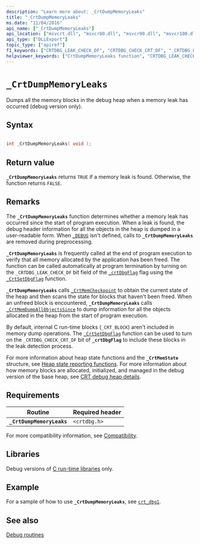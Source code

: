 ```yaml
---
description: "Learn more about: _CrtDumpMemoryLeaks"
title: "_CrtDumpMemoryLeaks"
ms.date: "11/04/2016"
api_name: ["_CrtDumpMemoryLeaks"]
api_location: ["msvcrt.dll", "msvcr80.dll", "msvcr90.dll", "msvcr100.dll", "msvcr100_clr0400.dll", "msvcr110.dll", "msvcr110_clr0400.dll", "msvcr120.dll", "msvcr120_clr0400.dll", "ucrtbase.dll"]
api_type: ["DLLExport"]
topic_type: ["apiref"]
f1_keywords: ["CRTDBG_LEAK_CHECK_DF", "CRTDBG_CHECK_CRT_DF", "_CRTDBG_LEAK_CHECK_DF", "CrtDumpMemoryLeaks", "_CrtDumpMemoryLeaks", "_CRTDBG_CHECK_CRT_DF"]
helpviewer_keywords: ["CrtDumpMemoryLeaks function", "CRTDBG_LEAK_CHECK_DF macro", "_CRTDBG_LEAK_CHECK_DF macro", "_CrtDumpMemoryLeaks function", "CRTDBG_CHECK_CRT_DF macro", "_CRTDBG_CHECK_CRT_DF macro"]
---
```

# `_CrtDumpMemoryLeaks`

Dumps all the memory blocks in the debug heap when a memory leak has occurred (debug version only).

## Syntax

```C

int _CrtDumpMemoryLeaks( void );
```

## Return value

**`_CrtDumpMemoryLeaks`** returns `TRUE` if a memory leak is found. Otherwise, the function returns `FALSE`.

## Remarks

The **`_CrtDumpMemoryLeaks`** function determines whether a memory leak has occurred since the start of program execution. When a leak is found, the debug header information for all the objects in the heap is dumped in a user-readable form. When [`_DEBUG`](../debug.md) isn't defined, calls to **`_CrtDumpMemoryLeaks`** are removed during preprocessing.

**`_CrtDumpMemoryLeaks`** is frequently called at the end of program execution to verify that all memory allocated by the application has been freed. The function can be called automatically at program termination by turning on the `_CRTDBG_LEAK_CHECK_DF` bit field of the [`_crtDbgFlag`](../crtdbgflag.md) flag using the [`_CrtSetDbgFlag`](crtsetdbgflag.md) function.

**`_CrtDumpMemoryLeaks`** calls [`_CrtMemCheckpoint`](crtmemcheckpoint.md) to obtain the current state of the heap and then scans the state for blocks that haven't been freed. When an unfreed block is encountered, **`_CrtDumpMemoryLeaks`** calls [`_CrtMemDumpAllObjectsSince`](crtmemdumpallobjectssince.md) to dump information for all the objects allocated in the heap from the start of program execution.

By default, internal C run-time blocks (`_CRT_BLOCK`) aren't included in memory dump operations. The [`_CrtSetDbgFlag`](crtsetdbgflag.md) function can be used to turn on the `_CRTDBG_CHECK_CRT_DF` bit of **`_crtDbgFlag`** to include these blocks in the leak detection process.

For more information about heap state functions and the **`_CrtMemState`** structure, see [Heap state reporting functions](../crt-debug-heap-details.md#heap-state-reporting-functions). For more information about how memory blocks are allocated, initialized, and managed in the debug version of the base heap, see [CRT debug heap details](../crt-debug-heap-details.md).

## Requirements

| Routine | Required header |
|---|---|
| **`_CrtDumpMemoryLeaks`** | `<crtdbg.h>` |

For more compatibility information, see [Compatibility](../compatibility.md).

## Libraries

Debug versions of [C run-time libraries](../crt-library-features.md) only.

## Example

For a sample of how to use **`_CrtDumpMemoryLeaks`**, see [`crt_dbg1`](https://github.com/Microsoft/VCSamples/tree/master/VC2010Samples/crt/crt_dbg1).

## See also

[Debug routines](../debug-routines.md)
